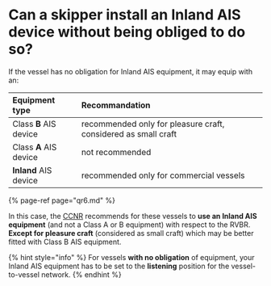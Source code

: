 # Can a skipper install an Inland AIS device without being obliged to do so?

If the vessel has no obligation for Inland AIS equipment, it may equip with an:

| Equipment type | Recommandation |
| :--- | :--- |
| Class **B** AIS device  | recommended only for pleasure craft, considered as small craft |
| Class **A** AIS device | not recommended |
| **Inland** AIS device | recommended only for commercial vessels |

{% page-ref page="qr6.md" %}

In this case, the [CCNR](www.ccr-zkr.org) recommends for these vessels to **use an Inland AIS equipment** \(and not a Class A or B equipment\) with respect to the RVBR. **Except for pleasure craft** \(considered as small craft\) which may be better fitted with Class B AIS equipment.

{% hint style="info" %}
For vessels **with no obligation** of equipment, your Inland AIS equipment has to be set to the **listening** position for the vessel-to-vessel network.
{% endhint %}

